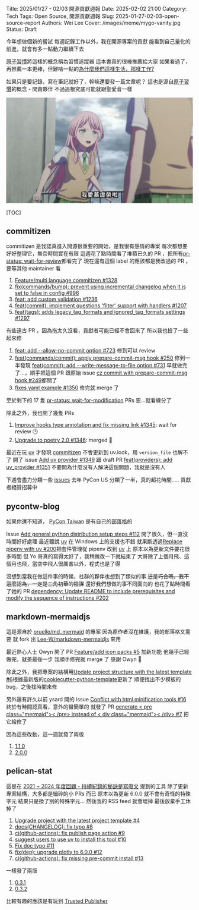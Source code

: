 Title: 2025/01/27 - 02/03 開源貢獻週報
Date: 2025-02-02 21:00
Category: Tech
Tags: Open Source, 開源貢獻週報
Slug: 2025-01-27-02-03-open-source-report
Authors: Wei Lee
Cover: /images/meme/mygo-vanity.jpg
Status: Draft

今年想做個新的嘗試
每週記錄工作以外，我在開源專案的貢獻
能看到自己量化的前進，就會有多一點動力繼續下去

<!--more-->

[原子習慣]({filename}/posts/book/2020/1-atomic-habit.md/#16)將這樣的概念稱為習慣追蹤器
這本書真的很棒推薦給大家
如果看過了，再推薦一本更棒，但難啃一點的[為什麼我們這樣生活，那樣工作?]({filename}/posts/book/2015/08-the-power-of-habit.md)

如果只是要記錄，寫在筆記就好了，幹嘛還要發一篇文章呢？
這也是源自[原子習慣]({filename}/posts/book/2020/1-atomic-habit.md/#17)的概念 - 問責夥伴
不過追根究底可能就跟聖愛音一樣

![mygo-vanity](/images/meme/mygo-vanity.jpg)


[TOC]

## commitizen
commitizen 是我認真進入開源很重要的開始，是我很有感情的專案
每次都想要好好整理它，無奈時間實在有限
這週花了點時間看了堆積已久的 PR ，把所有[pr-status: wait-for-review](https://github.com/commitizen-tools/commitizen/pulls?q=is%3Apr+is%3Aopen+label%3A%22pr-status%3A+wait-for-review%22)都看完了
現在還有這個 label 的應該都是我改過的 PR ，要等其他 maintainer 看

1. [Feature/multi language commitizen #1328](https://github.com/commitizen-tools/commitizen/pull/1328)
2. [fix(commands/bump): prevent using incremental changelog when it is set to false in config #996](https://github.com/commitizen-tools/commitizen/pull/996)
3. [feat: add custom validation #1236](https://github.com/commitizen-tools/commitizen/pull/1236)
4. [feat(commit): implement questions 'filter' support with handlers #1207](https://github.com/commitizen-tools/commitizen/pull/1207)
5. [feat(tags): adds legacy_tag_formats and ignored_tag_formats settings #1297](https://github.com/commitizen-tools/commitizen/pull/1297)

有些遠古 PR ，因為拖太久沒看，貢獻者可能已經不會回來了
所以我也撿了一些起來修

1. [feat: add --allow-no-commit option #723](https://github.com/commitizen-tools/commitizen/pull/723) 修到可以 review
2. [feat(commands/commit): apply prepare-commit-msg hook #250](https://github.com/commitizen-tools/commitizen/pull/250) 修到一半發現 [feat(commit): add --write-message-to-file option #731](https://github.com/commitizen-tools/commitizen/pull/731) 早就做完了...，順手把這個 PR 跟原始 issue [cz commit with prepare-commit-msg hook #249](https://github.com/commitizen-tools/commitizen/issues/249)都關了
3. [fixes yaml example #1350](https://github.com/commitizen-tools/commitizen/pull/1350) 修完就 merge 了

至於剩下的 17 隻 [pr-status: wait-for-modification] PRs
恩...就看緣分了

除此之外，我也開了幾隻 PRs

1. [Improve hooks type annotation and fix missing link #1345](https://github.com/commitizen-tools/commitizen/pull/1345): wait for review 🕑
2. [Upgrade to poetry 2.0 #1346](https://github.com/commitizen-tools/commitizen/pull/1346): merged 🙌

最近在玩 [uv] 才發現 [commitizen] 不會更新到 uv.lock，用 `version_file` 也解不了
開了 issue [Add uv provider #1349](https://github.com/commitizen-tools/commitizen/issues/1349) 跟 draft PR [feat(providers): add uv_provider #1351](https://github.com/commitizen-tools/commitizen/pull/1351)
不要問為什麼沒有人解決這個問題，我就是沒有人

下週會盡力分類一些 [issues](https://github.com/commitizen-tools/commitizen/issues)
去年 PyCon US 分類了一半，真的超花時間.....
貢獻者絕贊招募中

[pr-status: wait-for-modification]: https://github.com/commitizen-tools/commitizen/pulls?q=is%3Apr+is%3Aopen+label%3A%22pr-status%3A+wait-for-modification%22

[uv]: https://docs.astral.sh/uv/
[commitizen]: https://github.com/commitizen-tools/commitizen

## pycontw-blog
如果你還不知道， [PyCon Taiwan](https://tw.pycon.org/) 是有自己的[部落格](https://conf.python.tw/)的

Issue [Add general python distribution setup steps #112](https://github.com/pycontw/pycontw-blog/issues/112) 開了很久，但一直沒時間好好處理
最近聽說 [uv] 在 Windows 上的支援也不錯
就果斷透過[Replace pipenv with uv #200](https://github.com/pycontw/pycontw-blog/pull/200)把套件管理從 pipenv 改到 [uv] 上
原本以為更新文件要花很多時間
但 Yo 哥真的寫得太好了，我稍微改一下就結束了
大哥除了上個月飛、這個月也飛，當空中飛人很厲害以外，程式也是了得

沒想到當我在做這件事的時候，社群的夥伴也想到了類似的事
~~這是巧合嗎，我不這麼認為，一定是三角初華的陰謀~~
還好我們想做的事不同面向的
也花了點時間看了她的 PR [dependency: Update README to include prerequisites and modify the sequence of instructions #202](https://github.com/pycontw/pycontw-blog/pull/202)

## markdown-mermaidjs
這是源自於 [oruelle/md_mermaid](https://github.com/oruelle/md_mermaid) 的專案
因為原作者沒在維護，我的部落格又需要
就 fork 出 [Lee-W/markdown-mermaidjs](https://github.com/Lee-W/markdown-mermaidjs) 來用

最近熱心人士 Owyn 開了 PR [Feature/add icon packs #5](https://github.com/Lee-W/markdown-mermaidjs/pull/5) 加新功能
他幾乎已經做完，就差最後一步
我順手修完就 merge 了
感謝 Owyn 🙏

除此之外，我把專案的結構用[Update project structure with the latest template #6](https://github.com/Lee-W/markdown-mermaidjs/pull/6)根據最新版的[cookiecutter-python-template](https://github.com/Lee-W/cookiecutter-python-template/)更新了
順便找出不少模板的 bug，之後找時間來修

另外還有許久以前 ysard 開的 issue [Conflict with html minification tools #16](https://github.com/oruelle/md_mermaid/issues/16)
終於有時間認真看，意外的蠻簡單的
就發了 PR  [generate < pre class="mermaid">< /pre> instead of < div class="mermaid">< /div> #7](https://github.com/Lee-W/markdown-mermaidjs/pull/7) 把它給修了

因為這些改動，這一週就發了兩版

1. [1.1.0](https://pypi.org/project/markdown-mermaidjs/1.1.0)
2. [2.0.0](https://pypi.org/project/markdown-mermaidjs/2.0.0)


## pelican-stat

這是在 [2021 ~ 2024 年度回顧 - 持續紀錄的秘訣是寫廢文]({filename}/posts/gossiping/2025/1-2021-2024-yearly-review.rst) 提到的工具
除了更新專案結構，大多都是細碎的小 PRs 而已
原本以為更新 6.0.0 就不會有奇怪的特殊字元
結果只是換了別的特殊字元...
然後我的 RSS feed 就會壞掉
最後放棄手工休掉了

1. [Upgrade project with the latest project template #4](https://github.com/Lee-W/pelican-stat/pull/4)
2. [docs(CHANGELOG): fix typo #8](https://github.com/Lee-W/pelican-stat/pull/8)
3. [ci(github-actions): fix publish page action #9](https://github.com/Lee-W/pelican-stat/pull/9)
4. [suggest users to use uv to install this tool #10](https://github.com/Lee-W/pelican-stat/pull/10)
5. [Fix doc typo #11](https://github.com/Lee-W/pelican-stat/pull/11)
6. [fix(dep): upgrade plotly to 6.0.0 #12](https://github.com/Lee-W/pelican-stat/pull/12)
7. [ci(github-actions): fix missing pre-commit install #13](https://github.com/Lee-W/pelican-stat/pull/13)

一樣發了兩版

1. [0.3.1](https://pypi.org/project/pelican-stat/0.3.1/)
2. [0.3.2](https://pypi.org/project/pelican-stat/0.3.2/)

比較有趣的應該是有玩到 [Trusted Publisher](https://docs.pypi.org/trusted-publishers/)
